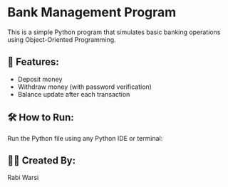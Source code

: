 # Bank Management Program

This is a simple Python program that simulates basic banking operations using Object-Oriented Programming.



## 🧠 Features:
- Deposit money
- Withdraw money (with password verification)
- Balance update after each transaction

## 🛠️ How to Run:
Run the Python file using any Python IDE or terminal:
## 👩‍💻 Created By:
Rabi Warsi
